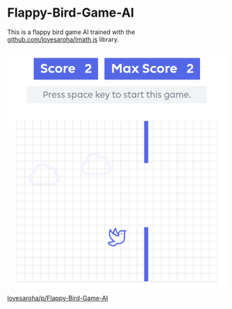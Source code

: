 # Flappy-Bird-Game-AI
This is a flappy bird game AI trained with the [github.com/lovesaroha/lmath.js](https://github.com/lovesaroha/lmath.js) library.

![game](https://raw.githubusercontent.com/lovesaroha/gimages/main/9.png)

[lovesaroha/p/Flappy-Bird-Game-AI](https://lovesaroha.com/p/Flappy-Bird-Game-AI)